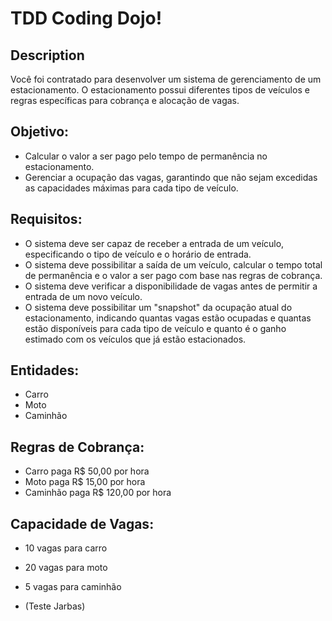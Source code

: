 # TDD Coding Dojo!

## Description
Você foi contratado para desenvolver um sistema de gerenciamento de um estacionamento. O estacionamento possui diferentes tipos de veículos e regras específicas para cobrança e alocação de vagas.​

## Objetivo:
- Calcular o valor a ser pago pelo tempo de permanência no estacionamento.
- Gerenciar a ocupação das vagas, garantindo que não sejam excedidas as capacidades máximas para cada tipo de veículo.

## Requisitos:
- O sistema deve ser capaz de receber a entrada de um veículo, especificando o tipo de veículo e o horário de entrada.
- O sistema deve possibilitar a saída de um veículo, calcular o tempo total de permanência e o valor a ser pago com base nas regras de cobrança.
- O sistema deve verificar a disponibilidade de vagas antes de permitir a entrada de um novo veículo.
- O sistema deve possibilitar um "snapshot" da ocupação atual do estacionamento, indicando quantas vagas estão ocupadas e quantas estão disponíveis para cada tipo de veículo e quanto é o ganho estimado com os veículos que já estão estacionados.

## Entidades:
- Carro
- Moto
- Caminhão

## Regras de Cobrança:
- Carro paga R$ 50,00 por hora
- Moto paga R$ 15,00 por hora
- Caminhão paga R$ 120,00 por hora

## Capacidade de Vagas:
- 10 vagas para carro
- 20 vagas para moto
- 5 vagas para caminhão

- (Teste Jarbas)
